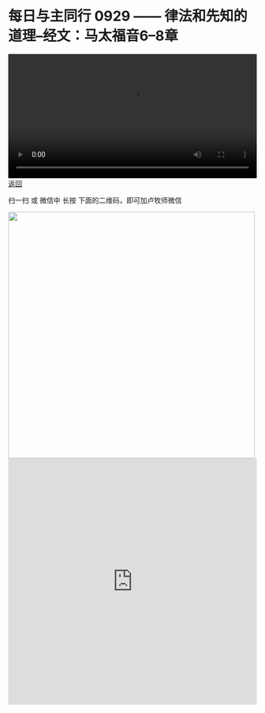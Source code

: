 # 每日与主同行 0929 —— 律法和先知的道理–经文：马太福音6–8章

<video width='100%' controls src='https://go2024.simai.life/api?redirect=https://r2.savefamily.net/@pastorpaulqiankunlu618/CWeLQR-g08I.mp4?metric=PastorLu%26keyword=webpage%26type=video%26bot=26%26to=webpage'></video>
<a href='../daily.html'> 返回 </a>
<p>扫一扫 或 微信中 长按 下面的二维码，即可加卢牧师微信</p>
<img src='https://r2.savefamily.net/OVagt1.JPG' width='500px' />



<iframe width="100%" height="500" src="https://www.youtube.com/embed/CWeLQR-g08I?si=zz5OCgHQvyW71w8c&amp;controls=0" title="YouTube video player" frameborder="0" allow="accelerometer; autoplay; clipboard-write; encrypted-media; gyroscope; picture-in-picture; web-share" referrerpolicy="strict-origin-when-cross-origin" allowfullscreen></iframe>
